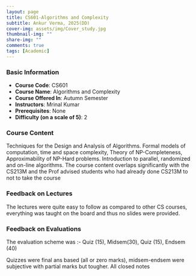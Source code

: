 ```yaml
---
layout: page
title: CS601-Algorithms and Complexity
subtitle: Ankur Verma, 2025(DD)
cover-img: assets/img/Cover_study.jpg
thumbnail-img: ""
share-img: ""
comments: true
tags: [Academic]
---
```


### Basic Information

- **Course Code**: CS601
- **Course Name**: Algorithms and Complexity
- **Course Offered In**: Autumn Semester
- **Instructors**: Mrinal Kumar
- **Prerequisites**: None
- **Difficulty (on a scale of 5)**: 2

### Course Content


Techniques for the Design and Analysis of Algorithms. Formal models of computation, time and space complexity, Theory of NP-Completeness, Approximability of NP-Hard problems. Introduction to parallel, randomized and on-line algorithms. 
The course content overlaps significantly with the CS213M and the Prof advised students who had already done CS213M to not to take the course
### Feedback on Lectures


The lectures were quite easy to follow as compared to other CS courses, everything was taught on the board and thus no slides were provided.
### Feedback on Evaluations


The evaluation scheme was :- Quiz (15), Midsem(30), Quiz (15), Endsem (40)

Quizzes were final ans based (all or zero marks), midsem-endsem were subjective with partial marks but tougher. All closed notes